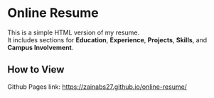 # Online Resume

This is a simple HTML version of my resume.  
It includes sections for **Education**, **Experience**, **Projects**, **Skills**, and **Campus Involvement**.

## How to View
Github Pages link: https://zainabs27.github.io/online-resume/


